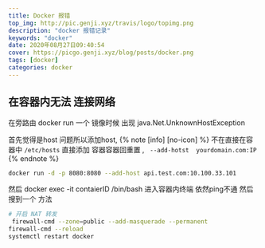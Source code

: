 ```yaml
---
title: Docker 报错
top_img: http://pic.genji.xyz/travis/logo/topimg.png
description: "docker 报错记录"
keywords: "docker"
date: 2020年08月27日09:40:54
cover: https://picgo.genji.xyz/blog/posts/docker.png
tags: [docker]
categories: docker
---
```


## 在容器内无法 连接网络
在旁路由 docker run 一个 镜像时候 出现
java.Net.UnknownHostException 

 首先觉得是host 问题所以添加host,
 {% note [info] [no-icon] %}
 不在直接在容器中 `/etc/hosts` 直接添加 容器容器回重置 ,
 ` --add-hotst  yourdomain.com:IP`  
{% endnote %}
```bash
docker run -d -p 8080:8080 --add-host api.test.com:10.100.33.101

```
然后 docker exec -it contaierID /bin/bash 进入容器内终端 
依然ping不通  然后搜到一个 方法

```bash
# 开启 NAT 转发
 firewall-cmd --zone=public --add-masquerade --permanent
firewall-cmd --reload
systemctl restart docker

```


